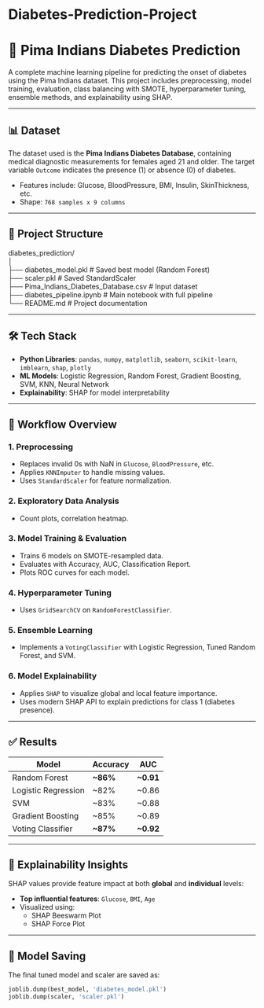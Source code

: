 # Diabetes-Prediction-Project

# 🧠 Pima Indians Diabetes Prediction

A complete machine learning pipeline for predicting the onset of diabetes using the Pima Indians dataset. This project includes preprocessing, model training, evaluation, class balancing with SMOTE, hyperparameter tuning, ensemble methods, and explainability using SHAP.

---

## 📊 Dataset

The dataset used is the **Pima Indians Diabetes Database**, containing medical diagnostic measurements for females aged 21 and older. The target variable `Outcome` indicates the presence (1) or absence (0) of diabetes.

- Features include: Glucose, BloodPressure, BMI, Insulin, SkinThickness, etc.
- Shape: `768 samples x 9 columns`

---

## 🧱 Project Structure

diabetes_prediction/  
│  
├── diabetes_model.pkl # Saved best model (Random Forest)  
├── scaler.pkl # Saved StandardScaler  
├── Pima_Indians_Diabetes_Database.csv # Input dataset  
├── diabetes_pipeline.ipynb # Main notebook with full pipeline  
└── README.md # Project documentation  


---

## 🛠️ Tech Stack

- **Python Libraries**: `pandas`, `numpy`, `matplotlib`, `seaborn`, `scikit-learn`, `imblearn`, `shap`, `plotly`
- **ML Models**: Logistic Regression, Random Forest, Gradient Boosting, SVM, KNN, Neural Network
- **Explainability**: SHAP for model interpretability

---

## 🔄 Workflow Overview

### 1. **Preprocessing**
- Replaces invalid 0s with NaN in `Glucose`, `BloodPressure`, etc.
- Applies `KNNImputer` to handle missing values.
- Uses `StandardScaler` for feature normalization.

### 2. **Exploratory Data Analysis**
- Count plots, correlation heatmap.

### 3. **Model Training & Evaluation**
- Trains 6 models on SMOTE-resampled data.
- Evaluates with Accuracy, AUC, Classification Report.
- Plots ROC curves for each model.

### 4. **Hyperparameter Tuning**
- Uses `GridSearchCV` on `RandomForestClassifier`.

### 5. **Ensemble Learning**
- Implements a `VotingClassifier` with Logistic Regression, Tuned Random Forest, and SVM.

### 6. **Model Explainability**
- Applies `SHAP` to visualize global and local feature importance.
- Uses modern SHAP API to explain predictions for class 1 (diabetes presence).

---

## ✅ Results

| Model               | Accuracy | AUC   |
|--------------------|----------|-------|
| Random Forest       |  **~86%**| **~0.91** |
| Logistic Regression |  ~82%    | ~0.86 |
| SVM                 |  ~83%    | ~0.88 |
| Gradient Boosting   |  ~85%    | ~0.89 |
| Voting Classifier   |  **~87%**| **~0.92** |

---

## 🧠 Explainability Insights

SHAP values provide feature impact at both **global** and **individual** levels:

- **Top influential features**: `Glucose`, `BMI`, `Age`
- Visualized using:
  - SHAP Beeswarm Plot
  - SHAP Force Plot

---

## 💾 Model Saving

The final tuned model and scaler are saved as:

```python
joblib.dump(best_model, 'diabetes_model.pkl')
joblib.dump(scaler, 'scaler.pkl')
